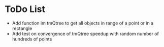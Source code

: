 # ToDo List
* Add function im tmQtree to get all objects in range of a point or in a rectangle
* Add test on convergence of tmQtree speedup with random number of hundreds of points
